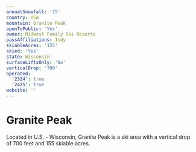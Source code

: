 ```yaml
---
annualSnowfall: '75'
country: USA
mountain: Granite Peak
openToPublic: 'Yes'
owner: Midwest Family Ski Resorts
passAffiliations: Indy
skiableAcres: '155'
skied: 'Yes'
state: Wisconsin
surfaceLiftsOnly: 'No'
verticalDrop: '700'
operated:
  '2324': true
  '2425': true
website: ''
---
```



# Granite Peak

Located in U.S. - Wisconsin, Granite Peak is a ski area with a vertical drop of 700 feet and 155 skiable acres.
